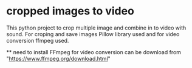 # cropped images to video
This python project to crop multiple image and combine in to video with sound.
For croping and save images Pillow library used and for video conversion ffmpeg used.


** need to install FFmpeg for video conversion can be download from "https://www.ffmpeg.org/download.html"
